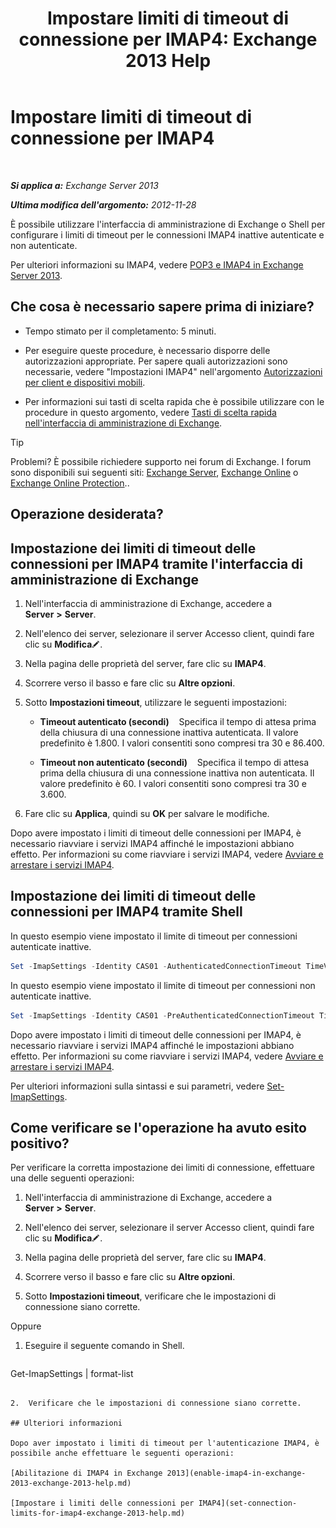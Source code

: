 ﻿---
title: 'Impostare limiti di timeout di connessione per IMAP4: Exchange 2013 Help'
TOCTitle: Impostare limiti di timeout di connessione per IMAP4
ms:assetid: 6b6a5bd1-a878-4a70-8e21-14d5042a58f1
ms:mtpsurl: https://technet.microsoft.com/it-it/library/Aa998665(v=EXCHG.150)
ms:contentKeyID: 50555610
ms.date: 05/22/2018
mtps_version: v=EXCHG.150
ms.translationtype: MT
---

# Impostare limiti di timeout di connessione per IMAP4

 

_**Si applica a:** Exchange Server 2013_

_**Ultima modifica dell'argomento:** 2012-11-28_

È possibile utilizzare l'interfaccia di amministrazione di Exchange o Shell per configurare i limiti di timeout per le connessioni IMAP4 inattive autenticate e non autenticate.

Per ulteriori informazioni su IMAP4, vedere [POP3 e IMAP4 in Exchange Server 2013](pop3-and-imap4-in-exchange-server-2013-exchange-2013-help.md).

## Che cosa è necessario sapere prima di iniziare?

  - Tempo stimato per il completamento: 5 minuti.

  - Per eseguire queste procedure, è necessario disporre delle autorizzazioni appropriate. Per sapere quali autorizzazioni sono necessarie, vedere "Impostazioni IMAP4" nell'argomento [Autorizzazioni per client e dispositivi mobili](clients-and-mobile-devices-permissions-exchange-2013-help.md).

  - Per informazioni sui tasti di scelta rapida che è possibile utilizzare con le procedure in questo argomento, vedere [Tasti di scelta rapida nell'interfaccia di amministrazione di Exchange](keyboard-shortcuts-in-the-exchange-admin-center-exchange-online-protection-help.md).


> [!TIP]
> Problemi? È possibile richiedere supporto nei forum di Exchange. I forum sono disponibili sui seguenti siti: <A href="https://go.microsoft.com/fwlink/p/?linkid=60612">Exchange Server</A>, <A href="https://go.microsoft.com/fwlink/p/?linkid=267542">Exchange Online</A> o <A href="https://go.microsoft.com/fwlink/p/?linkid=285351">Exchange Online Protection</A>..



## Operazione desiderata?

## Impostazione dei limiti di timeout delle connessioni per IMAP4 tramite l'interfaccia di amministrazione di Exchange

1.  Nell'interfaccia di amministrazione di Exchange, accedere a **Server** **\>** **Server**.

2.  Nell'elenco dei server, selezionare il server Accesso client, quindi fare clic su **Modifica**![Icona Modifica](images/JJ218640.6f53ccb2-1f13-4c02-bea0-30690e6ea71d(EXCHG.150).gif "Icona Modifica").

3.  Nella pagina delle proprietà del server, fare clic su **IMAP4**.

4.  Scorrere verso il basso e fare clic su **Altre opzioni**.

5.  Sotto **Impostazioni timeout**, utilizzare le seguenti impostazioni:
    
      - **Timeout autenticato (secondi)**    Specifica il tempo di attesa prima della chiusura di una connessione inattiva autenticata. Il valore predefinito è 1.800. I valori consentiti sono compresi tra 30 e 86.400.
    
      - **Timeout non autenticato (secondi)**    Specifica il tempo di attesa prima della chiusura di una connessione inattiva non autenticata. Il valore predefinito è 60. I valori consentiti sono compresi tra 30 e 3.600.

6.  Fare clic su **Applica**, quindi su **OK** per salvare le modifiche.

Dopo avere impostato i limiti di timeout delle connessioni per IMAP4, è necessario riavviare i servizi IMAP4 affinché le impostazioni abbiano effetto. Per informazioni su come riavviare i servizi IMAP4, vedere [Avviare e arrestare i servizi IMAP4](start-and-stop-the-imap4-services-exchange-2013-help.md).

## Impostazione dei limiti di timeout delle connessioni per IMAP4 tramite Shell

In questo esempio viene impostato il limite di timeout per connessioni autenticate inattive.

```powershell
Set -ImapSettings -Identity CAS01 -AuthenticatedConnectionTimeout TimeValue
```

In questo esempio viene impostato il limite di timeout per connessioni non autenticate inattive.

```powershell
Set -ImapSettings -Identity CAS01 -PreAuthenticatedConnectionTimeout TimeValue
```

Dopo avere impostato i limiti di timeout delle connessioni per IMAP4, è necessario riavviare i servizi IMAP4 affinché le impostazioni abbiano effetto. Per informazioni su come riavviare i servizi IMAP4, vedere [Avviare e arrestare i servizi IMAP4](start-and-stop-the-imap4-services-exchange-2013-help.md).

Per ulteriori informazioni sulla sintassi e sui parametri, vedere [Set-ImapSettings](https://technet.microsoft.com/it-it/library/aa998252\(v=exchg.150\)).

## Come verificare se l'operazione ha avuto esito positivo?

Per verificare la corretta impostazione dei limiti di connessione, effettuare una delle seguenti operazioni:

1.  Nell'interfaccia di amministrazione di Exchange, accedere a **Server** **\>** **Server**.

2.  Nell'elenco dei server, selezionare il server Accesso client, quindi fare clic su **Modifica**![Icona Modifica](images/JJ218640.6f53ccb2-1f13-4c02-bea0-30690e6ea71d(EXCHG.150).gif "Icona Modifica").

3.  Nella pagina delle proprietà del server, fare clic su **IMAP4**.

4.  Scorrere verso il basso e fare clic su **Altre opzioni**.

5.  Sotto **Impostazioni timeout**, verificare che le impostazioni di connessione siano corrette.

Oppure

1.  Eseguire il seguente comando in Shell.
    
    ```powershell
Get-ImapSettings | format-list
```

2.  Verificare che le impostazioni di connessione siano corrette.

## Ulteriori informazioni

Dopo aver impostato i limiti di timeout per l'autenticazione IMAP4, è possibile anche effettuare le seguenti operazioni:

[Abilitazione di IMAP4 in Exchange 2013](enable-imap4-in-exchange-2013-exchange-2013-help.md)

[Impostare i limiti delle connessioni per IMAP4](set-connection-limits-for-imap4-exchange-2013-help.md)

